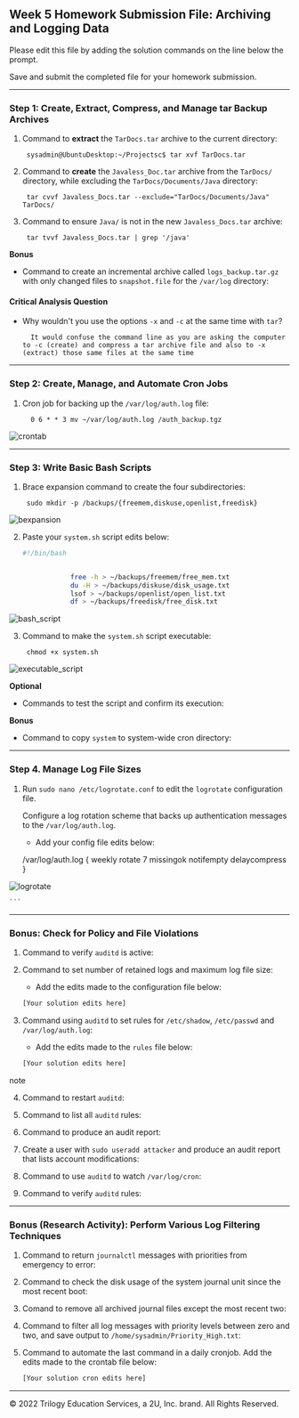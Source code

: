 ## Week 5 Homework Submission File: Archiving and Logging Data

Please edit this file by adding the solution commands on the line below the prompt.

Save and submit the completed file for your homework submission.

---

### Step 1: Create, Extract, Compress, and Manage tar Backup Archives

1. Command to **extract** the `TarDocs.tar` archive to the current directory:

        sysadmin@UbuntuDesktop:~/Projectsc$ tar xvf TarDocs.tar





2. Command to **create** the `Javaless_Doc.tar` archive from the `TarDocs/` directory, while excluding the `TarDocs/Documents/Java` directory:

        tar cvvf Javaless_Docs.tar --exclude="TarDocs/Documents/Java" TarDocs/


3. Command to ensure `Java/` is not in the new `Javaless_Docs.tar` archive:


        tar tvvf Javaless_Docs.tar | grep '/java'

**Bonus** 
- Command to create an incremental archive called `logs_backup.tar.gz` with only changed files to `snapshot.file` for the `/var/log` directory:

#### Critical Analysis Question

- Why wouldn't you use the options `-x` and `-c` at the same time with `tar`?

        It would confuse the command line as you are asking the computer to -c (create) and compress a tar archive file and also to -x (extract) those same files at the same time

---

### Step 2: Create, Manage, and Automate Cron Jobs

1. Cron job for backing up the `/var/log/auth.log` file:

         0 6 * * 3 mv ~/var/log/auth.log /auth_backup.tgz

![crontab](image/crontab1.png)




---

### Step 3: Write Basic Bash Scripts

1. Brace expansion command to create the four subdirectories:

        sudo mkdir -p /backups/{freemem,diskuse,openlist,freedisk}

![bexpansion](image/creating_directories_using_brace_expansion.png)



2. Paste your `system.sh` script edits below:

    ```bash
    #!/bin/bash


                free -h > ~/backups/freemem/free_mem.txt
                du -H > ~/backups/diskuse/disk_usage.txt
                lsof > ~/backups/openlist/open_list.txt
                df > ~/backups/freedisk/free_disk.txt

![bash_script](image/bash_script.png)



3. Command to make the `system.sh` script executable:

        chmod +x system.sh

![executable_script](image/executable_script.png)


**Optional**
- Commands to test the script and confirm its execution:

        

**Bonus**
- Command to copy `system` to system-wide cron directory:

---

### Step 4. Manage Log File Sizes
 
1. Run `sudo nano /etc/logrotate.conf` to edit the `logrotate` configuration file. 

    Configure a log rotation scheme that backs up authentication messages to the `/var/log/auth.log`.

    - Add your config file edits below:

    /var/log/auth.log {
    weekly
    rotate 7
    missingok
    notifempty
    delaycompress
}


![logrotate](image/logrotate.png)


    ```
---

### Bonus: Check for Policy and File Violations

1. Command to verify `auditd` is active:

2. Command to set number of retained logs and maximum log file size:

    - Add the edits made to the configuration file below:

    ```bash
    [Your solution edits here]
    ```

3. Command using `auditd` to set rules for `/etc/shadow`, `/etc/passwd` and `/var/log/auth.log`:


    - Add the edits made to the `rules` file below:

    ```bash
    [Your solution edits here]
note

4. Command to restart `auditd`:

5. Command to list all `auditd` rules:

6. Command to produce an audit report:

7. Create a user with `sudo useradd attacker` and produce an audit report that lists account modifications:

8. Command to use `auditd` to watch `/var/log/cron`:

9. Command to verify `auditd` rules:

---

### Bonus (Research Activity): Perform Various Log Filtering Techniques

1. Command to return `journalctl` messages with priorities from emergency to error:

1. Command to check the disk usage of the system journal unit since the most recent boot:

1. Comand to remove all archived journal files except the most recent two:


1. Command to filter all log messages with priority levels between zero and two, and save output to `/home/sysadmin/Priority_High.txt`:

1. Command to automate the last command in a daily cronjob. Add the edits made to the crontab file below:

    ```bash
    [Your solution cron edits here]
    ```

---
© 2022 Trilogy Education Services, a 2U, Inc. brand. All Rights Reserved.
